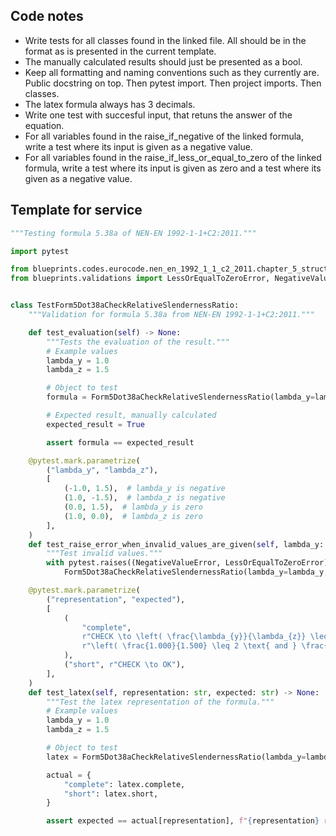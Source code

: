 ## Code notes

- Write tests for all classes found in the linked file. All should be in the format as is presented in the current template. 
- The manually calculated results should just be presented as a bool. 
- Keep all formatting and naming conventions such as they currently are. Public docstring on top. Then pytest import. Then project imports. Then classes.
- The latex formula always has 3 decimals. 
- Write one test with succesful input, that retuns the answer of the equation. 
- For all variables found in the raise_if_negative of the linked formula, write a test where its input is given as a negative value.
- For all variables found in the raise_if_less_or_equal_to_zero of the linked formula, write a test where its input is given as zero and a test where its given as a negative value.

## Template for service

```python
"""Testing formula 5.38a of NEN-EN 1992-1-1+C2:2011."""

import pytest

from blueprints.codes.eurocode.nen_en_1992_1_1_c2_2011.chapter_5_structural_analysis.formula_5_38a import Form5Dot38aCheckRelativeSlendernessRatio
from blueprints.validations import LessOrEqualToZeroError, NegativeValueError


class TestForm5Dot38aCheckRelativeSlendernessRatio:
    """Validation for formula 5.38a from NEN-EN 1992-1-1+C2:2011."""

    def test_evaluation(self) -> None:
        """Tests the evaluation of the result."""
        # Example values
        lambda_y = 1.0
        lambda_z = 1.5

        # Object to test
        formula = Form5Dot38aCheckRelativeSlendernessRatio(lambda_y=lambda_y, lambda_z=lambda_z)

        # Expected result, manually calculated
        expected_result = True

        assert formula == expected_result

    @pytest.mark.parametrize(
        ("lambda_y", "lambda_z"),
        [
            (-1.0, 1.5),  # lambda_y is negative
            (1.0, -1.5),  # lambda_z is negative
            (0.0, 1.5),  # lambda_y is zero
            (1.0, 0.0),  # lambda_z is zero
        ],
    )
    def test_raise_error_when_invalid_values_are_given(self, lambda_y: float, lambda_z: float) -> None:
        """Test invalid values."""
        with pytest.raises((NegativeValueError, LessOrEqualToZeroError)):
            Form5Dot38aCheckRelativeSlendernessRatio(lambda_y=lambda_y, lambda_z=lambda_z)

    @pytest.mark.parametrize(
        ("representation", "expected"),
        [
            (
                "complete",
                r"CHECK \to \left( \frac{\lambda_{y}}{\lambda_{z}} \leq 2 \text{ and } \frac{\lambda_{z}}{\lambda_{y}} \leq 2 \right) \to "
                r"\left( \frac{1.000}{1.500} \leq 2 \text{ and } \frac{1.500}{1.000} \leq 2 \right) \to OK",
            ),
            ("short", r"CHECK \to OK"),
        ],
    )
    def test_latex(self, representation: str, expected: str) -> None:
        """Test the latex representation of the formula."""
        # Example values
        lambda_y = 1.0
        lambda_z = 1.5

        # Object to test
        latex = Form5Dot38aCheckRelativeSlendernessRatio(lambda_y=lambda_y, lambda_z=lambda_z).latex()

        actual = {
            "complete": latex.complete,
            "short": latex.short,
        }

        assert expected == actual[representation], f"{representation} representation failed."

```
